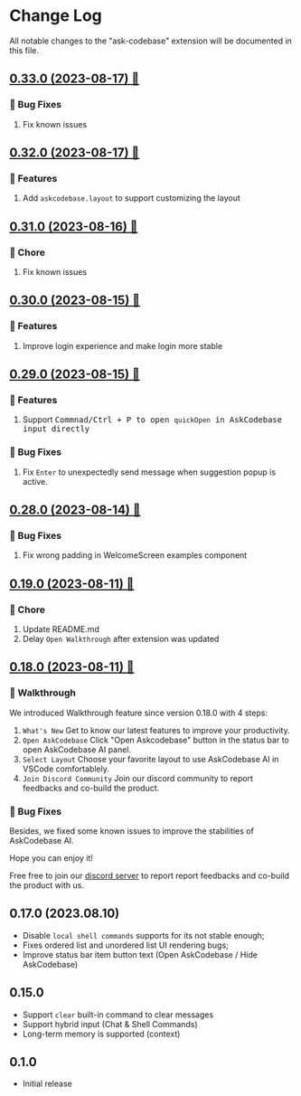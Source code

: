 # Change Log

All notable changes to the "ask-codebase" extension will be documented in this file.

## [0.33.0 (2023-08-17) 🥳](https://marketplace.visualstudio.com/items/JipitiAI.askcodebase/changelog)

### 🐛 Bug Fixes

1. Fix known issues

## [0.32.0 (2023-08-17) 🥳](https://marketplace.visualstudio.com/items/JipitiAI.askcodebase/changelog)

### 🎉 Features

1. Add `askcodebase.layout` to support customizing the layout

## [0.31.0 (2023-08-16) 🥳](https://marketplace.visualstudio.com/items/JipitiAI.askcodebase/changelog)

### 🧹 Chore

1. Fix known issues

## [0.30.0 (2023-08-15) 🥳](https://marketplace.visualstudio.com/items/JipitiAI.askcodebase/changelog)

### 🎉 Features

1. Improve login experience and make login more stable

## [0.29.0 (2023-08-15) 🥳](https://marketplace.visualstudio.com/items/JipitiAI.askcodebase/changelog)

### 🎉 Features

1. Support <kbd>Commnad/Ctrl + P</bkd> to open `quickOpen` in AskCodebase input directly

### 🐛 Bug Fixes

1. Fix `Enter` to unexpectedly send message when suggestion popup is active.

## [0.28.0 (2023-08-14) 🥳](https://marketplace.visualstudio.com/items/JipitiAI.askcodebase/changelog)

### 🐛 Bug Fixes

1. Fix wrong padding in WelcomeScreen examples component

## [0.19.0 (2023-08-11) 🥳](https://marketplace.visualstudio.com/items/JipitiAI.askcodebase/changelog)

### 🧹 Chore

1. Update README.md
2. Delay `Open Walkthrough` after extension was updated

## [0.18.0 (2023-08-11) 🥳](https://marketplace.visualstudio.com/items/JipitiAI.askcodebase/changelog)

### 🎉 Walkthrough

We introduced Walkthrough feature since version 0.18.0 with 4 steps:

1. `What's New` Get to know our latest features to improve your productivity.
2. `Open AskCodebase` Click "Open Askcodebase" button in the status bar to open AskCodebase AI panel.
3. `Select Layout` Choose your favorite layout to use AskCodebase AI in VSCode comfortablely.
4. `Join Discord Community` Join our discord community to report feedbacks and co-build the product.

### 🐛 Bug Fixes

Besides, we fixed some known issues to improve the stabilities of AskCodebase AI.

Hope you can enjoy it!

Free free to join our [discord server](https://discord.gg/5Ny6UuNKVD) to report report feedbacks and co-build the product with us.

## 0.17.0 (2023.08.10)

- Disable `local shell commands` supports for its not stable enough;
- Fixes ordered list and unordered list UI rendering bugs;
- Improve status bar item button text (Open AskCodebase / Hide AskCodebase)

## 0.15.0

- Support `clear` built-in command to clear messages
- Support hybrid input (Chat & Shell Commands)
- Long-term memory is supported (context)

## 0.1.0

- Initial release
